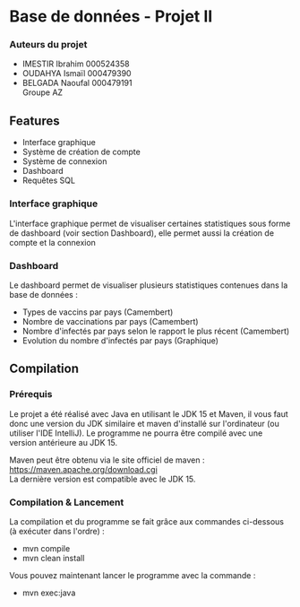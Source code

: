 # Base de données - Projet II
### Auteurs du projet
* IMESTIR Ibrahim 000524358
* OUDAHYA Ismaïl 000479390
* BELGADA Naoufal 000479191  
Groupe AZ

## Features
- Interface graphique
- Système de création de compte
- Système de connexion
- Dashboard
- Requêtes SQL

### Interface graphique
L'interface graphique permet de visualiser certaines statistiques sous forme de dashboard (voir section Dashboard), elle permet aussi la création de compte et la connexion

### Dashboard
Le dashboard permet de visualiser plusieurs statistiques contenues dans la base de données :
- Types de vaccins par pays (Camembert)
- Nombre de vaccinations par pays (Camembert)
- Nombre d'infectés par pays selon le rapport le plus récent (Camembert)
- Evolution du nombre d'infectés par pays (Graphique)

## Compilation
### Prérequis
Le projet a été réalisé avec Java en utilisant le JDK 15 et Maven, il vous faut donc une version du JDK similaire et maven d'installé sur l'ordinateur
(ou utiliser l'IDE IntelliJ).
Le programme ne pourra être compilé avec une version antérieure au JDK 15.

Maven peut être obtenu via le site officiel de maven : https://maven.apache.org/download.cgi \
La dernière version est compatible avec le JDK 15.

### Compilation & Lancement
La compilation et du programme se fait grâce aux commandes ci-dessous (à exécuter dans l'ordre) :
* mvn compile
* mvn clean install

Vous pouvez maintenant lancer le programme avec la commande : 
* mvn exec:java

